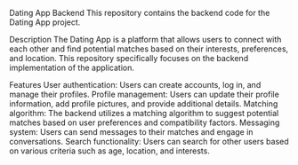 Dating App Backend
This repository contains the backend code for the Dating App project.

Description
The Dating App is a platform that allows users to connect with each other and find potential matches based on their interests, preferences, and location. This repository specifically focuses on the backend implementation of the application.

Features
User authentication: Users can create accounts, log in, and manage their profiles.
Profile management: Users can update their profile information, add profile pictures, and provide additional details.
Matching algorithm: The backend utilizes a matching algorithm to suggest potential matches based on user preferences and compatibility factors.
Messaging system: Users can send messages to their matches and engage in conversations.
Search functionality: Users can search for other users based on various criteria such as age, location, and interests.
